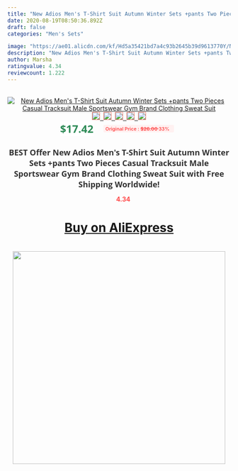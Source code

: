 ```yaml
---
title: "New Adios Men's T-Shirt Suit Autumn Winter Sets +pants Two Pieces Casual Tracksuit Male Sportswear Gym Brand Clothing Sweat Suit"
date: 2020-08-19T08:50:36.892Z
draft: false
categories: "Men's Sets"

image: "https://ae01.alicdn.com/kf/Hd5a35421bd7a4c93b2645b39d9613770Y/New-Adios-Men-s-T-Shirt-Suit-Autumn-Winter-Sets-pants-Two-Pieces-Casual-Tracksuit-Male.jpg"
description: "New Adios Men's T-Shirt Suit Autumn Winter Sets +pants Two Pieces Casual Tracksuit Male Sportswear Gym Brand Clothing Sweat Suit"
author: Marsha
ratingvalue: 4.34
reviewcount: 1.222
---
```

<br>
<div style="text-align: center;">
<a href="https://s.click.aliexpress.com/e/_9IcQ2h" target="_blank" rel="nofollow noopener noreferrer"><img alt="New Adios Men's T-Shirt Suit Autumn Winter Sets +pants Two Pieces Casual Tracksuit Male Sportswear Gym Brand Clothing Sweat Suit" class="magnifier-image" src="https://ae01.alicdn.com/kf/Hd5a35421bd7a4c93b2645b39d9613770Y/New-Adios-Men-s-T-Shirt-Suit-Autumn-Winter-Sets-pants-Two-Pieces-Casual-Tracksuit-Male.jpg_640x640.jpg">
<br>
<img style="border:1px solid salmon" src="https://ae01.alicdn.com/kf/Hd5a35421bd7a4c93b2645b39d9613770Y/New-Adios-Men-s-T-Shirt-Suit-Autumn-Winter-Sets-pants-Two-Pieces-Casual-Tracksuit-Male.jpg_120x120.jpg">&nbsp;&nbsp;<img style="border:1px solid salmon" src="https://ae01.alicdn.com/kf/H77d8a2807bcf4e5f812964686d645765q/New-Adios-Men-s-T-Shirt-Suit-Autumn-Winter-Sets-pants-Two-Pieces-Casual-Tracksuit-Male.jpg_120x120.jpg">&nbsp;&nbsp;<img style="border:1px solid salmon" src="https://ae01.alicdn.com/kf/Ha77cab3c939e49c3ae91a81b16384542x/New-Adios-Men-s-T-Shirt-Suit-Autumn-Winter-Sets-pants-Two-Pieces-Casual-Tracksuit-Male.jpg_120x120.jpg">&nbsp;&nbsp;<img style="border:1px solid salmon" src="https://ae01.alicdn.com/kf/H5009a359a5cc432aaf76a5d21a096660a/New-Adios-Men-s-T-Shirt-Suit-Autumn-Winter-Sets-pants-Two-Pieces-Casual-Tracksuit-Male.jpg_120x120.jpg">&nbsp;&nbsp;<img style="border:1px solid salmon" src="https://ae01.alicdn.com/kf/Hffb71af51aed4c3eb10a374830d744f6o/New-Adios-Men-s-T-Shirt-Suit-Autumn-Winter-Sets-pants-Two-Pieces-Casual-Tracksuit-Male.jpg_120x120.jpg"></a></div><br0>
<div style="text-align: center;"><span style="background-color: white; border: 0px; box-sizing: border-box; color: seagreen; display: inline-block; font-family: &quot;open sans&quot; , &quot;arial&quot; , &quot;helvetica&quot; , sans-serif , &quot;heiti&quot;; font-size: 24px; font-stretch: inherit; font-weight: 700; line-height: inherit; margin: 0px 10px 0px 0px; padding: 0px; vertical-align: middle;">$17.42 </span>
<span style="background: rgb(255 , 241 , 241); border-radius: 3px; border: 0px; box-sizing: border-box; color: #ff4747; display: inline-block; font-family: inherit; font-size: 12px; font-stretch: inherit; font-style: inherit; font-variant: inherit; font-weight: 600; line-height: inherit; margin: 0px; padding: 2px 5px; transform: scale(0.9); vertical-align: middle;">Original Price : <b style="text-decoration: line-through;">$26.00 </b> 33%&nbsp;&nbsp;</span></div>
<h1 style="color: #333333; display: inline-block; font-family: &quot;open sans&quot; , &quot;arial&quot; , &quot;helvetica&quot; , sans-serif , &quot;heiti&quot;; font-size: 18px; font-stretch: inherit; font-weight: 700; text-align: center;">BEST Offer New Adios Men's T-Shirt Suit Autumn Winter Sets +pants Two Pieces Casual Tracksuit Male Sportswear Gym Brand Clothing Sweat Suit with Free Shipping Worldwide!</h1>
<div style="color: #ff4747; text-align: center;">
<img src="https://4.bp.blogspot.com/-M0ZcTcb-5uY/XleCXlxnR4I/AAAAAAAAAEc/OrjgMkXV1oMQFaCRZj5HQwOCBcu3w1FegCPcBGAYYCw/s1600/star.png" style="height: 15px;">&nbsp;<b>4.34</b></div>
<div class="button_cont" align="center"><a class="buynow_a" href="https://s.click.aliexpress.com/e/_9IcQ2h" target="_blank" rel="nofollow noopener noreferrer"><H1>Buy on AliExpress</H1></a></div><br>
<div class="separator" style="clear: both; text-align: center;">
<img src="https://lh3.googleusercontent.com/-pTy5HemUv9M/XlePHvY0dAI/AAAAAAAAAE4/0nX5iRUoIWY8eMW9Dpxeirr157OZliDIgCLcBGAsYHQ/s1600/badge.gif" width="480">
</div>
